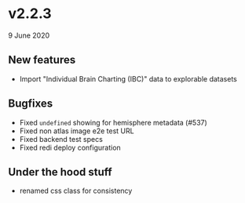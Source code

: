 # v2.2.3

9 June 2020

## New features

- Import "Individual Brain Charting (IBC)" data to explorable datasets

## Bugfixes

- Fixed `undefined` showing for hemisphere metadata (#537)
- Fixed non atlas image e2e test URL
- Fixed backend test specs
- Fixed redi deploy configuration

## Under the hood stuff

- renamed css class for consistency

